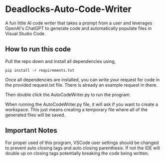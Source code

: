 # Deadlocks-Auto-Code-Writer
A fun little AI code writer that takes a prompt from a user and leverages OpenAI's ChatGPT to generate code and automatically populate files in Visual Studio Code.


## How to run this code

Pull the repo down and install all dependencies using,
```
pip install -r requirements.txt
```
Once all dependencies are installed, you can write your request for code in the
provided request.txt file. There is already an example request in there.

Then double click the AutoCodeWriter.py to run the program.

When running the AutoCodeWriter.py file, it will ask if you want to create a workspace.
This just means creating a temporary file where all of the generated files will be saved.

## Important Notes
For proper used of this program, VSCode user settings should be changed to prevent auto closing tags and auto closing parenthesis.
If not the IDE will double up on closing tags potentially breaking the code being written.
